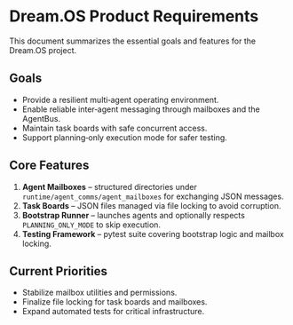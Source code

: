 # Dream.OS Product Requirements

This document summarizes the essential goals and features for the Dream.OS project.

## Goals
- Provide a resilient multi‑agent operating environment.
- Enable reliable inter‑agent messaging through mailboxes and the AgentBus.
- Maintain task boards with safe concurrent access.
- Support planning‑only execution mode for safer testing.

## Core Features
1. **Agent Mailboxes** – structured directories under `runtime/agent_comms/agent_mailboxes` for exchanging JSON messages.
2. **Task Boards** – JSON files managed via file locking to avoid corruption.
3. **Bootstrap Runner** – launches agents and optionally respects `PLANNING_ONLY_MODE` to skip execution.
4. **Testing Framework** – pytest suite covering bootstrap logic and mailbox locking.

## Current Priorities
- Stabilize mailbox utilities and permissions.
- Finalize file locking for task boards and mailboxes.
- Expand automated tests for critical infrastructure.

